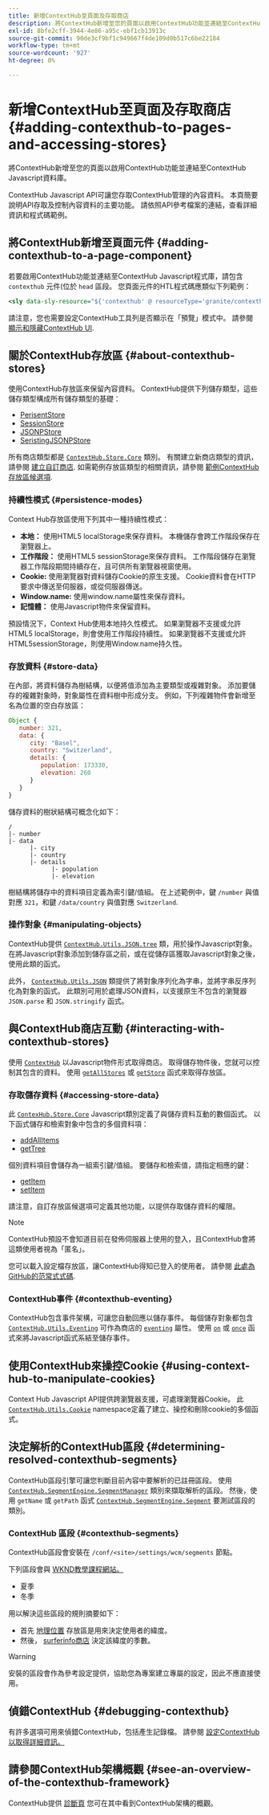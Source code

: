 ```yaml
---
title: 新增ContextHub至頁面及存取商店
description: 將ContextHub新增至您的頁面以啟用ContextHub功能並連結至ContextHub Javascript資料庫
exl-id: 8bfe2cff-3944-4e86-a95c-ebf1cb13913c
source-git-commit: 90de3cf9bf1c949667f4de109d0b517c6be22184
workflow-type: tm+mt
source-wordcount: '927'
ht-degree: 0%

---
```


# 新增ContextHub至頁面及存取商店 {#adding-contexthub-to-pages-and-accessing-stores}

將ContextHub新增至您的頁面以啟用ContextHub功能並連結至ContextHub Javascript資料庫。

ContextHub Javascript API可讓您存取ContextHub管理的內容資料。 本頁簡要說明API存取及控制內容資料的主要功能。 請依照API參考檔案的連結，查看詳細資訊和程式碼範例。

## 將ContextHub新增至頁面元件 {#adding-contexthub-to-a-page-component}

若要啟用ContextHub功能並連結至ContextHub Javascript程式庫，請包含 `contexthub` 元件(位於 `head` 區段。 您頁面元件的HTL程式碼應類似下列範例：

```xml
<sly data-sly-resource="${'contexthub' @ resourceType='granite/contexthub/components/contexthub'}"/>
```

請注意，您也需要設定ContextHub工具列是否顯示在「預覽」模式中。 請參閱 [顯示和隱藏ContextHub UI](configuring-contexthub.md#showing-and-hiding-the-contexthub-ui).

## 關於ContextHub存放區 {#about-contexthub-stores}

使用ContextHub存放區來保留內容資料。 ContextHub提供下列儲存類型，這些儲存類型構成所有儲存類型的基礎：

* [PerisentStore](contexthub-api.md#contexthub-store-persistedstore)
* [SessionStore](contexthub-api.md#contexthub-store-sessionstore)
* [JSONPStore](contexthub-api.md#contexthub-store-persistedjsonpstore)
* [SeristingJSONPStore](contexthub-api.md#contexthub-store-persistedstore)

所有商店類型都是 [`ContextHub.Store.Core`](contexthub-api.md#contexthub-store-core) 類別。 有關建立新商店類型的資訊，請參閱 [建立自訂商店](extending-contexthub.md#creating-custom-store-candidates). 如需範例存放區類型的相關資訊，請參閱 [範例ContextHub存放區候選項](sample-stores.md).

### 持續性模式 {#persistence-modes}

Context Hub存放區使用下列其中一種持續性模式：

* **本地：** 使用HTML5 localStorage來保存資料。 本機儲存會跨工作階段保存在瀏覽器上。
* **工作階段：** 使用HTML5 sessionStorage來保存資料。 工作階段儲存在瀏覽器工作階段期間持續存在，且可供所有瀏覽器視窗使用。
* **Cookie:** 使用瀏覽器對資料儲存Cookie的原生支援。 Cookie資料會在HTTP要求中傳送至伺服器，或從伺服器傳送。
* **Window.name:** 使用window.name屬性來保存資料。
* **記憶體：** 使用Javascript物件來保留資料。

預設情況下，Context Hub使用本地持久性模式。 如果瀏覽器不支援或允許HTML5 localStorage，則會使用工作階段持續性。 如果瀏覽器不支援或允許HTML5sessionStorage，則使用Window.name持久性。

### 存放資料 {#store-data}

在內部，將資料儲存為樹結構，以便將值添加為主要類型或複雜對象。 添加要儲存的複雜對象時，對象屬性在資料樹中形成分支。 例如，下列複雜物件會新增至名為位置的空白存放區：

```javascript
Object {
   number: 321,
   data: {
      city: "Basel",
      country: "Switzerland",
      details: {
         population: 173330,
         elevation: 260
      }
   }
}
```

儲存資料的樹狀結構可概念化如下：

```text
/
|- number
|- data
      |- city
      |- country
      |- details
            |- population
            |- elevation
```

樹結構將儲存中的資料項目定義為索引鍵/值組。 在上述範例中，鍵 `/number` 與值對應 `321`，和鍵 `/data/country` 與值對應 `Switzerland`.

### 操作對象 {#manipulating-objects}

ContextHub提供 [`ContextHub.Utils.JSON.tree`](contexthub-api.md#contexthub-utils-json-tree) 類，用於操作Javascript對象。 在將Javascript對象添加到儲存區之前，或在從儲存區獲取Javascript對象之後，使用此類的函式。

此外， [`ContextHub.Utils.JSON`](contexthub-api.md#contexthub-utils-json) 類提供了將對象序列化為字串，並將字串反序列化為對象的函式。 此類別可用於處理JSON資料，以支援原生不包含的瀏覽器 `JSON.parse` 和 `JSON.stringify` 函式。

## 與ContextHub商店互動 {#interacting-with-contexthub-stores}

使用 [`ContextHub`](contexthub-api.md#ui-event-constants) 以Javascript物件形式取得商店。 取得儲存物件後，您就可以控制其包含的資料。 使用 [`getAllStores`](contexthub-api.md#getallstores) 或 [`getStore`](contexthub-api.md#getstore-name) 函式來取得存放區。

### 存取儲存資料 {#accessing-store-data}

此 [`ContexHub.Store.Core`](contexthub-api.md#contexthub-store-core) Javascript類別定義了與儲存資料互動的數個函式。 以下函式儲存和檢索對象中包含的多個資料項：

* [addAllItems](contexthub-api.md#addallitems-tree-options)
* [getTree](contexthub-api.md#gettree-includeinternals)

個別資料項目會儲存為一組索引鍵/值組。 要儲存和檢索值，請指定相應的鍵：

* [getItem](contexthub-api.md#getitem-key)
* [setItem](contexthub-api.md#setitem-key-value-options)

請注意，自訂存放區候選項可定義其他功能，以提供存取儲存資料的權限。

>[!NOTE]
>
>ContextHub預設不會知道目前在發佈伺服器上使用的登入，且ContextHub會將這類使用者視為「匿名」。
>
>您可以載入設定檔存放區，讓ContextHub得知已登入的使用者。 請參閱 [此處為GitHub的范常式式碼](https://github.com/Adobe-Marketing-Cloud/aem-sample-we-retail/blob/master/ui.apps/src/main/content/jcr_root/apps/weretail/components/structure/header/clientlib/js/utilities.js).

### ContextHub事件 {#contexthub-eventing}

ContextHub包含事件架構，可讓您自動回應以儲存事件。 每個儲存對象都包含 [`ContextHub.Utils.Eventing`](contexthub-api.md#contexthub-utils-eventing) 可作為商店的 [`eventing`](contexthub-api.md#eventing) 屬性。 使用 [`on`](contexthub-api.md#on-name-handler-selector-triggerforpastevents) 或 [`once`](contexthub-api.md#once-name-handler-selector-triggerforpastevents) 函式來將Javascript函式系結至儲存事件。

## 使用ContextHub來操控Cookie {#using-context-hub-to-manipulate-cookies}

Context Hub Javascript API提供跨瀏覽器支援，可處理瀏覽器Cookie。 此 [`ContextHub.Utils.Cookie`](contexthub-api.md#contexthub-utils-cookie) namespace定義了建立、操控和刪除cookie的多個函式。

## 決定解析的ContextHub區段 {#determining-resolved-contexthub-segments}

ContextHub區段引擎可讓您判斷目前內容中要解析的已註冊區段。 使用 [`ContextHub.SegmentEngine.SegmentManager`](contexthub-api.md#contexthub-segmentengine-segmentmanager) 類別來擷取解析的區段。 然後，使用 `getName` 或 `getPath` 函式 [`ContextHub.SegmentEngine.Segment`](contexthub-api.md#contexthub-segmentengine-segment) 要測試區段的類別。

### ContextHub 區段 {#contexthub-segments}

ContextHub區段會安裝在 `/conf/<site>/settings/wcm/segments` 節點。

下列區段會與 [WKND教學課程網站。](/help/implementing/developing/introduction/develop-wknd-tutorial.md)

* 夏季
* 冬季

用以解決這些區段的規則摘要如下：

* 首先 [地理位置](sample-stores.md#contexthub-geolocation-sample-store-candidate) 存放區是用來決定使用者的緯度。
* 然後， [surferinfo商店](sample-stores.md#contexthub-surferinfo-sample-store-candidate) 決定該緯度的季數。

>[!WARNING]
>
>安裝的區段會作為參考設定提供，協助您為專案建立專屬的設定，因此不應直接使用。

## 偵錯ContextHub {#debugging-contexthub}

有許多選項可用來偵錯ContextHub，包括產生記錄檔。 請參閱 [設定ContextHub以取得詳細資訊。](configuring-contexthub.md#logging-debug-messages-for-contexthub)

## 請參閱ContextHub架構概觀 {#see-an-overview-of-the-contexthub-framework}

ContextHub提供 [診斷頁](contexthub-diagnostics.md) 您可在其中看到ContextHub架構的概觀。
